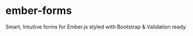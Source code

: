 ember-forms
===========

Smart, Intuitive forms for Ember.js styled with Bootstrap &amp; Validation ready.
